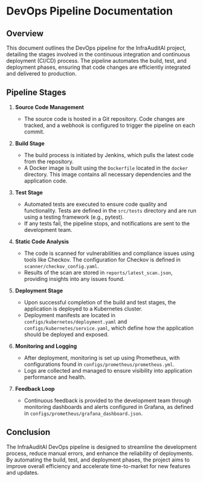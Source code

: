 # DevOps Pipeline Documentation

## Overview

This document outlines the DevOps pipeline for the InfraAuditAI project, detailing the stages involved in the continuous integration and continuous deployment (CI/CD) process. The pipeline automates the build, test, and deployment phases, ensuring that code changes are efficiently integrated and delivered to production.

## Pipeline Stages

1. **Source Code Management**
   - The source code is hosted in a Git repository. Code changes are tracked, and a webhook is configured to trigger the pipeline on each commit.

2. **Build Stage**
   - The build process is initiated by Jenkins, which pulls the latest code from the repository.
   - A Docker image is built using the `Dockerfile` located in the `docker` directory. This image contains all necessary dependencies and the application code.

3. **Test Stage**
   - Automated tests are executed to ensure code quality and functionality. Tests are defined in the `src/tests` directory and are run using a testing framework (e.g., pytest).
   - If any tests fail, the pipeline stops, and notifications are sent to the development team.

4. **Static Code Analysis**
   - The code is scanned for vulnerabilities and compliance issues using tools like Checkov. The configuration for Checkov is defined in `scanner/checkov_config.yaml`.
   - Results of the scan are stored in `reports/latest_scan.json`, providing insights into any issues found.

5. **Deployment Stage**
   - Upon successful completion of the build and test stages, the application is deployed to a Kubernetes cluster.
   - Deployment manifests are located in `configs/kubernetes/deployment.yaml` and `configs/kubernetes/service.yaml`, which define how the application should be deployed and exposed.

6. **Monitoring and Logging**
   - After deployment, monitoring is set up using Prometheus, with configurations found in `configs/prometheus/prometheus.yml`.
   - Logs are collected and managed to ensure visibility into application performance and health.

7. **Feedback Loop**
   - Continuous feedback is provided to the development team through monitoring dashboards and alerts configured in Grafana, as defined in `configs/prometheus/grafana_dashboard.json`.

## Conclusion

The InfraAuditAI DevOps pipeline is designed to streamline the development process, reduce manual errors, and enhance the reliability of deployments. By automating the build, test, and deployment phases, the project aims to improve overall efficiency and accelerate time-to-market for new features and updates.